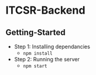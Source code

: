 # ITCSR-Backend

## Getting-Started
* Step 1: Installing dependancies
    * `npm install`
* Step 2: Running the server
    * `npm start`
